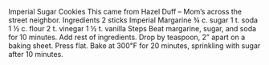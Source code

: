 Imperial Sugar Cookies
This came from Hazel Duff – Mom’s across the street neighbor.
Ingredients
2 sticks Imperial Margarine
¾ c. sugar
1 t. soda
1 ½ c. flour
2 t. vinegar
1 ½ t. vanilla
Steps
Beat margarine, sugar, and soda for 10 minutes. Add rest of ingredients.
Drop by teaspoon, 2” apart on a baking sheet. Press flat.
Bake at 300℉ for 20 minutes, sprinkling with sugar after 10 minutes.
